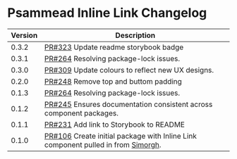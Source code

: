 # Psammead Inline Link Changelog

| Version | Description |
|---------|-------------|
| 0.3.2   | [PR#323](https://github.com/BBC/psammead/pull/323) Update readme storybook badge |
| 0.3.1   | [PR#264](https://github.com/BBC/psammead/pull/319) Resolving package-lock issues. |
| 0.3.0   | [PR#309](https://github.com/bbc/psammead/pull/309) Update colours to reflect new UX designs. |
| 0.2.0   | [PR#248](https://github.com/BBC-News/psammead/pull/248) Remove top and buttom padding |
| 0.1.3   | [PR#264](https://github.com/BBC/psammead/pull/264) Resolving package-lock issues. |
| 0.1.2   | [PR#245](https://github.com/BBC-News/psammead/pull/245) Ensures documentation consistent across component packages. |
| 0.1.1   | [PR#231](https://github.com/BBC-News/psammead/pull/231) Add link to Storybook to README |
| 0.1.0   | [PR#106](https://github.com/BBC-News/psammead/pull/106) Create initial package with Inline Link component pulled in from [Simorgh](https://github.com/BBC-News/simorgh). |
